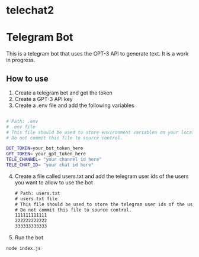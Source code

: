 # telechat2

# Telegram Bot

This is a telegram bot that uses the GPT-3 API to generate text. It is a work in progress.

## How to use

1. Create a telegram bot and get the token
2. Create a GPT-3 API key
3. Create a .env file and add the following variables

```bash

# Path: .env
# .env file
# This file should be used to store environment variables on your local machine.
# Do not commit this file to source control.

BOT_TOKEN=your_bot_token_here
GPT_TOKEN= your_gpt_token_here
TELE_CHANNEL= "your channel id here"
TELE_CHAT_ID= "your chat id here"

```

4. Create a file called users.txt and add the telegram user ids of the users you want to allow to use the bot

   ```txt
   # Path: users.txt
   # users.txt file
   # This file should be used to store the telegram user ids of the users you want to allow to use the bot.
   # Do not commit this file to source control.
   111111111111
   222222222222
   333333333333
   ```

5. Run the bot

```bash
node index.js
```

